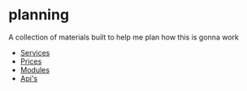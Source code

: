 # planning
A collection of materials built to help me plan how this is gonna work

* [Services](/planning/services)
* [Prices](/planning/prices)
* [Modules](/planning/modules)
* [Api's](/planning/apis)